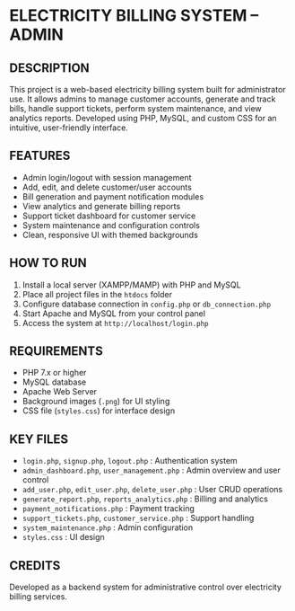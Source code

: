 ELECTRICITY BILLING SYSTEM – ADMIN 
=========================================

DESCRIPTION
-----------
This project is a web-based electricity billing system built for administrator use. 
It allows admins to manage customer accounts, generate and track bills, handle support 
tickets, perform system maintenance, and view analytics reports. Developed using PHP, 
MySQL, and custom CSS for an intuitive, user-friendly interface.

FEATURES
--------
- Admin login/logout with session management
- Add, edit, and delete customer/user accounts
- Bill generation and payment notification modules
- View analytics and generate billing reports
- Support ticket dashboard for customer service
- System maintenance and configuration controls
- Clean, responsive UI with themed backgrounds

HOW TO RUN
----------
1. Install a local server (XAMPP/MAMP) with PHP and MySQL
2. Place all project files in the `htdocs` folder
3. Configure database connection in `config.php` or `db_connection.php`
4. Start Apache and MySQL from your control panel
5. Access the system at `http://localhost/login.php`

REQUIREMENTS
------------
- PHP 7.x or higher
- MySQL database
- Apache Web Server
- Background images (`.png`) for UI styling
- CSS file (`styles.css`) for interface design

KEY FILES
---------
- `login.php`, `signup.php`, `logout.php`         : Authentication system
- `admin_dashboard.php`, `user_management.php`    : Admin overview and user control
- `add_user.php`, `edit_user.php`, `delete_user.php` : User CRUD operations
- `generate_report.php`, `reports_analytics.php`  : Billing and analytics
- `payment_notifications.php`                     : Payment tracking
- `support_tickets.php`, `customer_service.php`   : Support handling
- `system_maintenance.php`                        : Admin configuration
- `styles.css`                                    : UI design

CREDITS
-------
Developed as a backend system for administrative control over electricity billing services.
